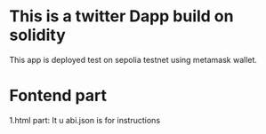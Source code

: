 # This is a twitter Dapp build on solidity
This app is deployed test on sepolia testnet using metamask wallet.
# Fontend part
1.html part: It u
abi.json is for instructions
